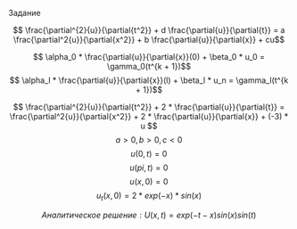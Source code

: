 Задание

$$
\frac{\partial^{2}{u}}{\partial{t^2}} + d \frac{\partial{u}}{\partial{t}} =  a \frac{\partial^2{u}}{\partial{x^2}} + b \frac{\partial{u}}{\partial{x}} + cu$$

$$ \alpha_0 * \frac{\partial{u}}{\partial{x}}(0) + \beta_0 * u_0  = \gamma_0(t^{k + 1})$$
$$ \alpha_l * \frac{\partial{u}}{\partial{x}}(l) + \beta_l * u_n = \gamma_l(t^{k + 1})$$

$$
\frac{\partial^{2}{u}}{\partial{t^2}} + 2 * \frac{\partial{u}}{\partial{t}} = \frac{\partial^2{u}}{\partial{x^2}} + 2 * \frac{\partial{u}}{\partial{x}} + (-3) * u
$$
$$  a > 0, b > 0, c < 0 $$
$$ u(0, t)= 0 $$
$$ u(pi, t)  = 0 $$
$$ u(x, 0) = 0 $$
$$ u_t(x, 0) = 2 * exp(-x) * sin(x) $$

$$ Аналитическое \  решение: U(x, t) = exp(-t-x)sin(x)sin(t) $$